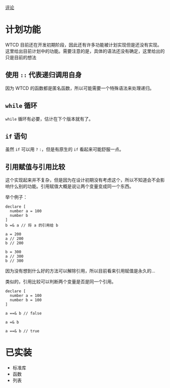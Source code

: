 [评论](https://github.com/SCLeoX/Wearable-Technology/issues/74)

# 计划功能
WTCD 目前还在开发初期阶段，因此还有许多功能被计划实现但是还没有实现。这里给出目前计划中的功能。需要注意的是，具体的语法还没有确定，这里给出的只是目前的想法

## 使用 `::` 代表递归调用自身
因为 WTCD 的函数都是匿名函数，所以可能需要一个特殊语法来处理递归。

## `while` 循环
`while` 循环有必要，估计在下个版本就有了。

## `if` 语句
虽然 `if` 可以用 `?` `:`，但是有原生的 `if` 看起来可能舒服一点。

## 引用赋值与引用比较
这个实现起来并不复杂，但是因为在设计初期没有考虑这个，所以不知道会不会影响什么别的功能。引用赋值大概是说让两个变量变成同一个东西。

举个例子：

```wtcd
declare [
  number a = 100
  number b
]
b =& a // 将 a 的引用给 b

a = 200
a // 200
b // 200

b = 300
a // 300
b // 300
```

因为没有想到什么好的方法可以解除引用，所以目前看来引用赋值是永久的...

类似的，引用比较可以判断两个变量是否是同一个引用。

```
declare [
  number a = 100
  number b = 100
]

a ==& b // false

a =& b

a ==& b // true
```

# 已实装
- 标准库
- 函数
- 列表